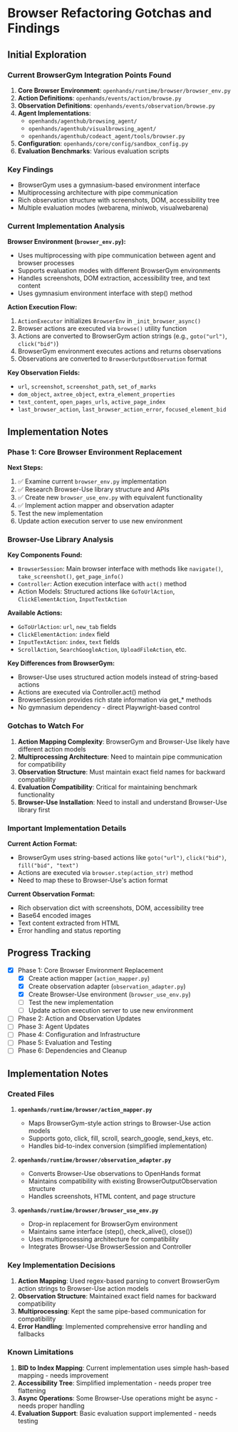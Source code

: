 # Browser Refactoring Gotchas and Findings

## Initial Exploration

### Current BrowserGym Integration Points Found

1. **Core Browser Environment**: `openhands/runtime/browser/browser_env.py`
2. **Action Definitions**: `openhands/events/action/browse.py`
3. **Observation Definitions**: `openhands/events/observation/browse.py`
4. **Agent Implementations**:
   - `openhands/agenthub/browsing_agent/`
   - `openhands/agenthub/visualbrowsing_agent/`
   - `openhands/agenthub/codeact_agent/tools/browser.py`
5. **Configuration**: `openhands/core/config/sandbox_config.py`
6. **Evaluation Benchmarks**: Various evaluation scripts

### Key Findings

- BrowserGym uses a gymnasium-based environment interface
- Multiprocessing architecture with pipe communication
- Rich observation structure with screenshots, DOM, accessibility tree
- Multiple evaluation modes (webarena, miniwob, visualwebarena)

### Current Implementation Analysis

**Browser Environment (`browser_env.py`):**
- Uses multiprocessing with pipe communication between agent and browser processes
- Supports evaluation modes with different BrowserGym environments
- Handles screenshots, DOM extraction, accessibility tree, and text content
- Uses gymnasium environment interface with step() method

**Action Execution Flow:**
1. `ActionExecutor` initializes `BrowserEnv` in `_init_browser_async()`
2. Browser actions are executed via `browse()` utility function
3. Actions are converted to BrowserGym action strings (e.g., `goto("url")`, `click("bid")`)
4. BrowserGym environment executes actions and returns observations
5. Observations are converted to `BrowserOutputObservation` format

**Key Observation Fields:**
- `url`, `screenshot`, `screenshot_path`, `set_of_marks`
- `dom_object`, `axtree_object`, `extra_element_properties`
- `text_content`, `open_pages_urls`, `active_page_index`
- `last_browser_action`, `last_browser_action_error`, `focused_element_bid`

## Implementation Notes

### Phase 1: Core Browser Environment Replacement

**Next Steps:**
1. ✅ Examine current `browser_env.py` implementation
2. ✅ Research Browser-Use library structure and APIs
3. ✅ Create new `browser_use_env.py` with equivalent functionality
4. ✅ Implement action mapper and observation adapter
5. Test the new implementation
6. Update action execution server to use new environment

### Browser-Use Library Analysis

**Key Components Found:**
- `BrowserSession`: Main browser interface with methods like `navigate()`, `take_screenshot()`, `get_page_info()`
- `Controller`: Action execution interface with `act()` method
- Action Models: Structured actions like `GoToUrlAction`, `ClickElementAction`, `InputTextAction`

**Available Actions:**
- `GoToUrlAction`: `url`, `new_tab` fields
- `ClickElementAction`: `index` field
- `InputTextAction`: `index`, `text` fields
- `ScrollAction`, `SearchGoogleAction`, `UploadFileAction`, etc.

**Key Differences from BrowserGym:**
- Browser-Use uses structured action models instead of string-based actions
- Actions are executed via Controller.act() method
- BrowserSession provides rich state information via get_* methods
- No gymnasium dependency - direct Playwright-based control

### Gotchas to Watch For

1. **Action Mapping Complexity**: BrowserGym and Browser-Use likely have different action models
2. **Multiprocessing Architecture**: Need to maintain pipe communication for compatibility
3. **Observation Structure**: Must maintain exact field names for backward compatibility
4. **Evaluation Compatibility**: Critical for maintaining benchmark functionality
5. **Browser-Use Installation**: Need to install and understand Browser-Use library first

### Important Implementation Details

**Current Action Format:**
- BrowserGym uses string-based actions like `goto("url")`, `click("bid")`, `fill("bid", "text")`
- Actions are executed via `browser.step(action_str)` method
- Need to map these to Browser-Use's action format

**Current Observation Format:**
- Rich observation dict with screenshots, DOM, accessibility tree
- Base64 encoded images
- Text content extracted from HTML
- Error handling and status reporting

## Progress Tracking

- [x] Phase 1: Core Browser Environment Replacement
  - [x] Create action mapper (`action_mapper.py`)
  - [x] Create observation adapter (`observation_adapter.py`)
  - [x] Create Browser-Use environment (`browser_use_env.py`)
  - [ ] Test the new implementation
  - [ ] Update action execution server to use new environment
- [ ] Phase 2: Action and Observation Updates
- [ ] Phase 3: Agent Updates
- [ ] Phase 4: Configuration and Infrastructure
- [ ] Phase 5: Evaluation and Testing
- [ ] Phase 6: Dependencies and Cleanup

## Implementation Notes

### Created Files

1. **`openhands/runtime/browser/action_mapper.py`**
   - Maps BrowserGym-style action strings to Browser-Use action models
   - Supports goto, click, fill, scroll, search_google, send_keys, etc.
   - Handles bid-to-index conversion (simplified implementation)

2. **`openhands/runtime/browser/observation_adapter.py`**
   - Converts Browser-Use observations to OpenHands format
   - Maintains compatibility with existing BrowserOutputObservation structure
   - Handles screenshots, HTML content, and page structure

3. **`openhands/runtime/browser/browser_use_env.py`**
   - Drop-in replacement for BrowserGym environment
   - Maintains same interface (step(), check_alive(), close())
   - Uses multiprocessing architecture for compatibility
   - Integrates Browser-Use BrowserSession and Controller

### Key Implementation Decisions

1. **Action Mapping**: Used regex-based parsing to convert BrowserGym action strings to Browser-Use action models
2. **Observation Structure**: Maintained exact field names for backward compatibility
3. **Multiprocessing**: Kept the same pipe-based communication for compatibility
4. **Error Handling**: Implemented comprehensive error handling and fallbacks

### Known Limitations

1. **BID to Index Mapping**: Current implementation uses simple hash-based mapping - needs improvement
2. **Accessibility Tree**: Simplified implementation - needs proper tree flattening
3. **Async Operations**: Some Browser-Use operations might be async - needs proper handling
4. **Evaluation Support**: Basic evaluation support implemented - needs testing
